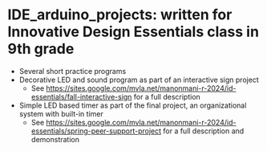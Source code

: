 # IDE_arduino_projects: written for Innovative Design Essentials class in 9th grade
* Several short practice programs
* Decorative LED and sound program as part of an interactive sign project
  * See https://sites.google.com/mvla.net/manonmani-r-2024/id-essentials/fall-interactive-sign for a full description
* Simple LED based timer as part of the final project, an organizational system with built-in timer
  * See https://sites.google.com/mvla.net/manonmani-r-2024/id-essentials/spring-peer-support-project for a full description and demonstration
